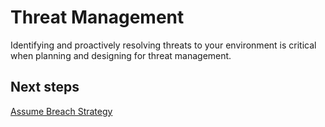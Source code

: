 # Threat Management
Identifying and proactively resolving threats to your environment is critical when planning and designing for threat management.



## Next steps
[Assume Breach Strategy](https://github.com/nmcgregor/Azure-Security/blob/master/4.8-Assume-Breach-Strategy.md)
